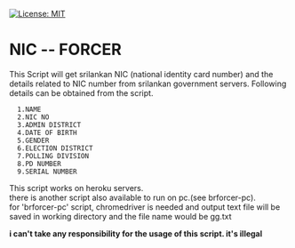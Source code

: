 [![License: MIT](https://img.shields.io/badge/License-MIT-yellow.svg)](https://opensource.org/licenses/MIT)
# NIC -- FORCER 
This Script will get srilankan NIC (national identity card number) and the details related to NIC number from srilankan government servers.
Following details can be obtained from the script.

      1.NAME
      2.NIC NO
      3.ADMIN DISTRICT
      4.DATE OF BIRTH
      5.GENDER
      6.ELECTION DISTRICT
      7.POLLING DIVISION
      8.PD NUMBER
      9.SERIAL NUMBER

This script works on heroku servers.<br />
there is another script also available to run on pc.(see brforcer-pc).
<br />for 'brforcer-pc' script, chromedriver is needed and output text file  will be saved in working directory and the file name would be gg.txt 

**i can't take any responsibility for the usage of this script. it's illegal**
